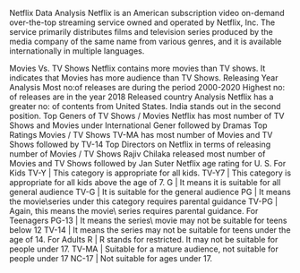Netflix Data Analysis
Netflix is an American subscription video on-demand over-the-top streaming service owned and operated by Netflix, Inc. The service primarily distributes films and television series produced by the media company of the same name from various genres, and it is available internationally in multiple languages.

Movies Vs. TV Shows
Netflix contains more movies than TV shows.
It indicates that Movies has more audience than TV Shows.
Releasing Year Analysis
Most no:of releases are during the period 2000-2020
Highest no: of releases are in the year 2018
Released country Analysis
Netflix has a greater no: of contents from United States.
India stands out in the second position.
Top Geners of TV Shows / Movies
Netflix has most number of TV Shows and Movies under International Gener followed by Dramas
Top Ratings Movies / TV Shows
TV-MA has most number of Movies and TV Shows followed by TV-14
Top Directors on Netflix in terms of releasing number of Movies / TV Shows
Rajiv Chilaka released most number of Movies and TV Shows followed by Jan Suter
Netflix age rating for U. S.
For Kids
TV-Y | This category is appropriate for all kids.
TV-Y7 | This category is appropriate for all kids above the age of 7.
G | It means it is suitable for all general audience
TV-G | It is suitable for the general audience
PG | It means the movie\series under this category requires parental guidance
TV-PG | Again, this means the movie\ series requires parental guidance.
For Teenagers
PG-13 | It means the series\ movie may not be suitable for teens below 12
TV-14 | It means the series may not be suitable for teens under the age of 14.
For Adults
R | R stands for restricted. It may not be suitable for people under 17.
TV-MA | Suitable for a mature audience, not suitable for people under 17
NC-17 | Not suitable for ages under 17.
